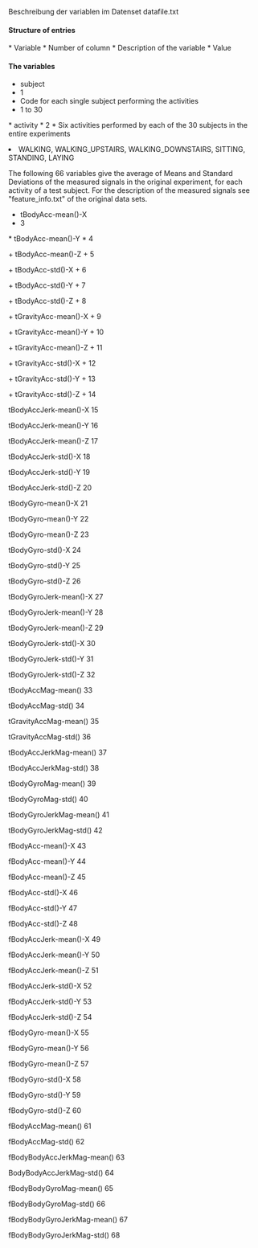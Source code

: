 Beschreibung der variablen im  Datenset datafile.txt

<h4> Structure of entries </h4>
* Variable
* Number of column
* Description of the variable
* Value


<h4> The variables </h4>

* subject
* 1
* Code for each single subject performing the activities
* 1 to 30
<p></p>
<p>
* activity
* 2	
* Six activities performed by each of the 30 subjects in the entire experiments
<li> WALKING, WALKING_UPSTAIRS, WALKING_DOWNSTAIRS, SITTING, STANDING, LAYING </li>
</p>
<p> The following 66 variables give the average of Means and Standard Deviations of the measured signals in the original experiment, for each activity of a test subject. For the description of the measured signals see "feature_info.txt" of the original data sets.</p>

* tBodyAcc-mean()-X
* 3
<p></p>
* tBodyAcc-mean()-Y
* 4
<p></p>
+ tBodyAcc-mean()-Z
+ 5
<p></p>
+ tBodyAcc-std()-X		
+ 6
<p></p>
+ tBodyAcc-std()-Y
+ 7
<p></p>
+ tBodyAcc-std()-Z	
+ 8
<p></p>
+ tGravityAcc-mean()-X
+ 9
<p></p>
+ tGravityAcc-mean()-Y
+ 10
<p></p>
+ tGravityAcc-mean()-Z
+ 11
<p></p>
+ tGravityAcc-std()-X
+ 12
<p></p>
+ tGravityAcc-std()-Y
+ 13
<p></p>
+ tGravityAcc-std()-Z
+ 14
<p></p>
tBodyAccJerk-mean()-X		15
<p></p>
tBodyAccJerk-mean()-Y		16
<p></p>
tBodyAccJerk-mean()-Z		17
<p></p>
tBodyAccJerk-std()-X		18
<p></p>
tBodyAccJerk-std()-Y		19
<p></p>
tBodyAccJerk-std()-Z		20
<p></p>
tBodyGyro-mean()-X		21
<p></p>
tBodyGyro-mean()-Y		22
<p></p>
tBodyGyro-mean()-Z		23
<p></p>
tBodyGyro-std()-X		24
<p></p>
tBodyGyro-std()-Y		25
<p></p>
tBodyGyro-std()-Z		26
<p></p>
tBodyGyroJerk-mean()-X		27
<p></p>
tBodyGyroJerk-mean()-Y		28
<p></p>
tBodyGyroJerk-mean()-Z		29
<p></p>
tBodyGyroJerk-std()-X		30
<p></p>
tBodyGyroJerk-std()-Y		31
<p></p>
tBodyGyroJerk-std()-Z		32
<p></p>
tBodyAccMag-mean()		33
<p></p>
tBodyAccMag-std()		34
<p></p>
tGravityAccMag-mean()		35
<p></p>
tGravityAccMag-std()		36
<p></p>
tBodyAccJerkMag-mean()		37
<p></p>
tBodyAccJerkMag-std()		38
<p></p>
tBodyGyroMag-mean()		39
<p></p>
tBodyGyroMag-std()		40
<p></p>
tBodyGyroJerkMag-mean()		41
<p></p>
tBodyGyroJerkMag-std()		42
<p></p>
fBodyAcc-mean()-X		43
<p></p>
fBodyAcc-mean()-Y		44
<p></p>
fBodyAcc-mean()-Z		45
<p></p>
fBodyAcc-std()-X		46
<p></p>
fBodyAcc-std()-Y		47
<p></p>
fBodyAcc-std()-Z		48
<p></p>
fBodyAccJerk-mean()-X		49
<p></p>
fBodyAccJerk-mean()-Y		50
<p></p>
fBodyAccJerk-mean()-Z		51
<p></p>
fBodyAccJerk-std()-X		52
<p></p>
fBodyAccJerk-std()-Y		53
<p></p>
fBodyAccJerk-std()-Z		54
<p></p>
fBodyGyro-mean()-X		55
<p></p>
fBodyGyro-mean()-Y		56
<p></p>
fBodyGyro-mean()-Z		57
<p></p>
fBodyGyro-std()-X		58
<p></p>
fBodyGyro-std()-Y		59
<p></p>
fBodyGyro-std()-Z		60
<p></p>
fBodyAccMag-mean()		61
<p></p>
fBodyAccMag-std()		62
<p></p>
fBodyBodyAccJerkMag-mean()	63
<p></p>
BodyBodyAccJerkMag-std()	64
<p></p>
fBodyBodyGyroMag-mean()		65
<p></p>
fBodyBodyGyroMag-std()		66
<p></p>
fBodyBodyGyroJerkMag-mean()	67
<p></p>
fBodyBodyGyroJerkMag-std()	68
<p></p>
